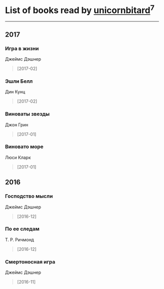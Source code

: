 # List of books read by [unicornbitard](http://vk.com/id229973856)<sup>7</sup>
---

## 2017

### Игра в жизни
Джеймс Дэшнер
> [2017-02] 


### Эшли Белл
Дин Кунц
> [2017-02] 


### Виноваты звезды
Джон Грин
> [2017-01] 


### Виновато море
Люси Кларк
> [2017-01] 



## 2016

### Господство мысли
Джеймс Дэшнер
> [2016-12] 


### По ее следам
Т. Р. Ричмонд
> [2016-12] 


### Смертоносная игра
Джеймс Дэшнер
> [2016-11] 



